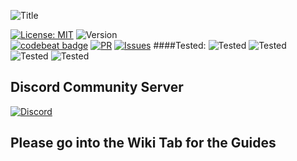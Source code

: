 ![Title](https://github.com/eliteSchwein/mooncord/blob/master/images/github-title.png)

[![License: MIT](https://img.shields.io/badge/License-MIT-blue.svg)](https://opensource.org/licenses/MIT)
![Version](https://img.shields.io/github/package-json/v/eliteschwein/mooncord)
<br>
[![codebeat badge](https://codebeat.co/badges/a9c514a4-8736-46e0-90c8-d097345589d1)](https://codebeat.co/projects/github-com-eliteschwein-mooncord-master)
[![PR](https://img.shields.io/github/issues-pr/eliteschwein/mooncord)](https://github.com/eliteSchwein/mooncord/pulls)
[![Issues](https://img.shields.io/github/issues/eliteschwein/mooncord)](https://github.com/eliteSchwein/mooncord/issues)
####Tested:
![Tested](https://img.shields.io/badge/rpi-4-brightgreen)
![Tested](https://img.shields.io/badge/rpi-3-brightgreen)
![Tested](https://img.shields.io/badge/rpi-Zero%202W-brightgreen)
![Tested](https://img.shields.io/badge/odroid-c4-brightgreen)

## Discord Community Server

[![Discord](https://img.shields.io/discord/865168027652456448)](https://discord.gg/TdxUZFZtVa)

## Please go into the Wiki Tab for the Guides
